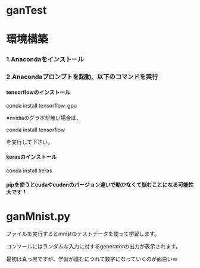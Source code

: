 # ganTest

# 環境構築
### 1.Anacondaをインストール

### 2.Anacondaプロンプトを起動、以下のコマンドを実行

#### tensorflowのインストール
conda install tensorflow-gpu

※nvidiaのグラボが無い場合は、

conda install tensorflow

を実行して下さい。

#### kerasのインストール
conda install keras

#### pipを使うとcudaやcudnnのバージョン違いで動かなくて悩むことになる可能性大です！

# ganMnist.py
ファイルを実行するとmnistのテストデータを使って学習します。

コンソールにはランダムな入力に対するgeneratorの出力が表示されます。

最初は真っ黒ですが、学習が進むにつれて数字になっていくのが面白いｗ
